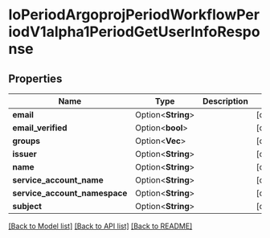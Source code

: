 # IoPeriodArgoprojPeriodWorkflowPeriodV1alpha1PeriodGetUserInfoResponse

## Properties

Name | Type | Description | Notes
------------ | ------------- | ------------- | -------------
**email** | Option<**String**> |  | [optional]
**email_verified** | Option<**bool**> |  | [optional]
**groups** | Option<**Vec<String>**> |  | [optional]
**issuer** | Option<**String**> |  | [optional]
**name** | Option<**String**> |  | [optional]
**service_account_name** | Option<**String**> |  | [optional]
**service_account_namespace** | Option<**String**> |  | [optional]
**subject** | Option<**String**> |  | [optional]

[[Back to Model list]](../README.md#documentation-for-models) [[Back to API list]](../README.md#documentation-for-api-endpoints) [[Back to README]](../README.md)


